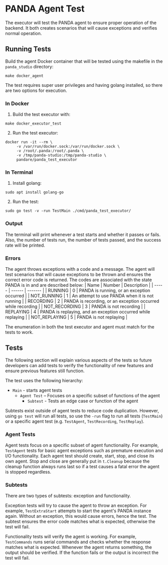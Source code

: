 # PANDA Agent Test
The executor will test the PANDA agent to ensure proper operation of the backend. It both creates scenarios that will cause exceptions and verifies normal operation.

## Running Tests
Build the agent Docker container that will be tested using the makefile in the `panda_studio` directory:

```
make docker_agent
```

The test requires super user privileges and having golang installed, so there are two options for execution.
### In Docker
1.  Build the test executor with:

```
make docker_executor_test
```

2.  Run the test executor:

```
docker run -it --rm \
     -v /var/run/docker.sock:/var/run/docker.sock \
     -v /root/.panda:/root/.panda \
     -v /tmp/panda-studio:/tmp/panda-studio \
     pandare/panda_test_executor
```

### In Terminal
1.  Install golang:
```
sudo apt install golang-go
```
2.  Run the test:
```
sudo go test -v -run TestMain ./cmd/panda_test_executor/
```
### Output
The terminal will print whenever a test starts and whether it passes or fails. Also, the number of tests run, the number of tests passed, and the success rate will be printed.
### Errors
The agent throws exceptions with a code and a message. The agent will test scenarios that will cause exceptions to be thrown and ensures the correct error code is returned. The codes are associated with the state PANDA is in and are described below:
| Name | Number | Description |
| ----- | ------ | ------- |
| RUNNING | 0 | PANDA is running, or an exception occurred |
| NOT_RUNNING | 1 | An attempt to use PANDA when it is not running |
| RECORDING | 2 | PANDA is recording, or an exception occurred while recording |
| NOT_RECORDING | 3 | PANDA is not recording |
| REPLAYING | 4 | PANDA is replaying, and an exception occurred while replaying |
| NOT_REPLAYING | 5 | PANDA is not replaying |

The enumeration in both the test executor and agent must match for the tests to work.

## Tests
The following section will explain various aspects of the tests so future developers can add tests to verify the functionality of new features and ensure previous features still function.

The test uses the following hierarchy:
* `Main` - starts agent tests
    * `Agent Test` – Focuses on a specific subset of functions of the agent
        * `Subtest` - Tests an edge case or function of the agent

Subtests exist outside of agent tests to reduce code duplication. However, using `go test` will run all tests, so use the `-run` flag to run all tests (`TestMain`) or a specific agent test (e.g. `TestAgent`, `TestRecording`, `TestReplay`).
### Agent Tests
Agent tests focus on a specific subset of agent functionality. For example, `TestAgent` tests for basic agent exceptions such as premature execution and I/O functionality. Each agent test should create, start, stop, and close its own agent. Stop and close are generally put in `t.Cleanup` because the cleanup function always runs last so if a test causes a fatal error the agent is stopped regardless.

### Subtests
There are two types of subtests: exception and functionality.

Exception tests will try to cause the agent to throw an exception. For example, `TestExtraStart` attempts to start the agent's PANDA instance again. Without an exception, this would cause errors, hence the test. The subtest ensures the error code matches what is expected, otherwise the test will fail.

Functionality tests will verify the agent is working. For example, `TestCommands` runs serial commands and checks whether the response matches what is expected. Whenever the agent returns something, the output should be verified. If the function fails or the output is incorrect the test will fail. 